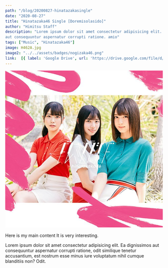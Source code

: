 ```yaml
---
path: "/blog/20200827-hinatazakasingle"
date: "2020-08-27"
title: "Hinatazaka46 Single [Doremisolasido]"
author: "Himitsu Staff"
description: "Lorem ipsum dolor sit amet consectetur adipisicing elit. Ea dignissimos
aut consequuntur aspernatur corrupti ratione. amio"
tags: ["Music", "Hinatazaka46"]
image: H462A.jpg
image2: "../../assets/badges/nogizaka46.png"
link:  [{ label: 'Google Drive', url: 'https://drive.google.com/file/d/11PGJWuv55HQUEotLOU-pmxsJZP4WJ27h/view?usp=sharing' }, {label: 'Racaty', url: 'https://racaty.net/1qlo0uaptjyw'}]
---
```


![Doremisolasido](./H462A.jpg)

Here is my main content
It is very interesting.

Lorem ipsum dolor sit amet consectetur adipisicing elit. Ea dignissimos
aut consequuntur aspernatur corrupti ratione, odit similique tenetur
accusantium, est nostrum esse minus iure voluptatum nihil cumque
blanditiis non? Odit.
